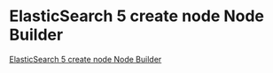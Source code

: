 # ElasticSearch 5 create node Node Builder

[ElasticSearch 5 create node Node Builder](http://useof.org/java/java-elasticsearch-5-examples-with-node-index-and-mapping-running-local)

